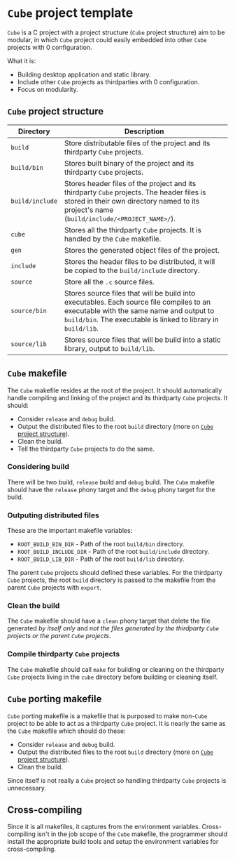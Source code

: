 # `Cube` project template

`Cube` is a C project with a project structure (`Cube` project structure) aim to be modular,
in which `Cube` project could easily embedded into other `Cube` projects with 0 configuration.

What it is:

- Building desktop application and static library.
- Include other `Cube` projects as thirdparties with 0 configuration.
- Focus on modularity.

## `Cube` project structure

| Directory       | Description                                                                                                                                                                                           |
| --------------- | ----------------------------------------------------------------------------------------------------------------------------------------------------------------------------------------------------- |
| `build`         | Store distributable files of the project and its thirdparty `Cube` projects.                                                                                                                          |
| `build/bin`     | Stores built binary of the project and its thirdparty `Cube` projects.                                                                                                                                |
| `build/include` | Stores header files of the project and its thirdparty `Cube` projects. The header files is stored in their own directory named to its project's name (`build/include/<PROJECT_NAME>/`).               |
| `cube`          | Stores all the thirdparty `Cube` projects. It is handled by the `Cube` makefile.                                                                                                                      |
| `gen`           | Stores the generated object files of the project.                                                                                                                                                     |
| `include`       | Stores the header files to be distributed, it will be copied to the `build/include` directory.                                                                                                        |
| `source`        | Store all the `.c` source files.                                                                                                                                                                      |
| `source/bin`    | Stores source files that will be build into executables. Each source file compiles to an executable with the same name and output to `build/bin`. The executable is linked to library in `build/lib`. |
| `source/lib`    | Stores source files that will be build into a static library, output to `build/lib`.                                                                                                                  |

## `Cube` makefile

The `Cube` makefile resides at the root of the project. It should automatically handle compiling and linking of the project and its thirdparty `Cube` projects.
It should:

- Consider `release` and `debug` build.
- Output the distributed files to the root `build` directory (more on [`Cube` project structure](#cube-project-structure)).
- Clean the build.
- Tell the thirdparty `Cube` projects to do the same.

### Considering build

There will be two build, `release` build and `debug` build.
The `Cube` makefile should have the `release` phony target and the `debug` phony target for the build.

### Outputing distributed files

These are the important makefile variables:

- `ROOT_BUILD_BIN_DIR` - Path of the root `build/bin` directory.
- `ROOT_BUILD_INCLUDE_DIR` - Path of the root `build/include` directory.
- `ROOT_BUILD_LIB_DIR` - Path of the root `build/lib` directory.

The parent `Cube` projects should defined these variables.
For the thirdparty `Cube` projects, the root `build` directory is passed to the makefile from the parent `Cube` projects with `export`.

### Clean the build

The `Cube` makefile should have a `clean` phony target that delete the file generated _by itself only_ and _not the files generated by the thirdparty `Cube` projects or the parent `Cube` projects_.

### Compile thirdparty `Cube` projects

The `Cube` makefile should call `make` for building or cleaning on the thirdparty `Cube` projects living in the `cube` directory before building or cleaning itself.

## `Cube` porting makefile

`Cube` porting makefile is a makefile that is purposed to make non-`Cube` project to be able to act as a thirdparty `Cube` project. It is nearly the same as the `Cube` makefile which should do these:

- Consider `release` and `debug` build.
- Output the distributed files to the root `build` directory (more on [`Cube` project structure](#cube-project-structure)).
- Clean the build.

Since itself is not really a `Cube` project so handling thirdparty `Cube` projects is unnecessary.

## Cross-compiling

Since it is all makefiles, it captures from the environment variables. Cross-compiling isn't in the job scope of the `Cube` makefile, the programmer should install the appropriate build tools and setup the environment variables for cross-compiling.
